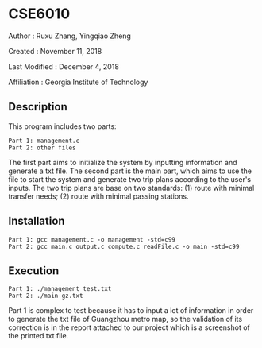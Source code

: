 # CSE6010

Author          : Ruxu Zhang, Yingqiao Zheng

Created         : November 11, 2018

Last Modified   : December 4, 2018

Affiliation          : Georgia Institute of Technology


Description
-------------

This program includes two parts:

	Part 1: management.c
	Part 2: other files

The first part aims to initialize the system by inputting information and generate a txt file. The second part is the main part, which aims to use the file to start the system and generate two trip plans according to the user's inputs. The two trip plans are base on two standards: (1) route with minimal transfer needs; (2) route with minimal passing stations.

Installation
------------

    Part 1: gcc management.c -o management -std=c99
    Part 2: gcc main.c output.c compute.c readFile.c -o main -std=c99


Execution
-----------

	Part 1: ./management test.txt
	Part 2: ./main gz.txt

Part 1 is complex to test because it has to input a lot of information in order to generate the txt file of Guangzhou metro map, so the validation of its correction is in the report attached to our project which is a screenshot of the printed txt file.

